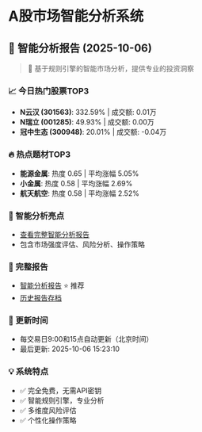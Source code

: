 # A股市场智能分析系统

## 🤖 智能分析报告 (2025-10-06)

> 🚀 基于规则引擎的智能市场分析，提供专业的投资洞察

### 📈 今日热门股票TOP3
- **N云汉 (301563)**: 332.59% | 成交额: 0.01万
- **N瑞立 (001285)**: 49.93% | 成交额: 0.00万
- **冠中生态 (300948)**: 20.01% | 成交额: -0.04万

### 🔥 热点题材TOP3
- **能源金属**: 热度 0.65 | 平均涨幅 5.05%
- **小金属**: 热度 0.58 | 平均涨幅 2.69%
- **航天航空**: 热度 0.58 | 平均涨幅 2.52%

### 🤖 智能分析亮点
- [查看完整智能分析报告](reports/enhanced_report_2025-10-06.md)
- 包含市场强度评估、风险分析、操作策略

### 📄 完整报告
- [智能分析报告](reports/enhanced_report_2025-10-06.md) ⭐ 推荐
- [历史报告存档](reports/)

### 🔄 更新时间
- 每交易日9:00和15点自动更新（北京时间）
- 最后更新: 2025-10-06 15:23:10

### 💡 系统特点
- ✅ 完全免费，无需API密钥
- ✅ 智能规则引擎，专业分析
- ✅ 多维度风险评估
- ✅ 个性化操作策略
